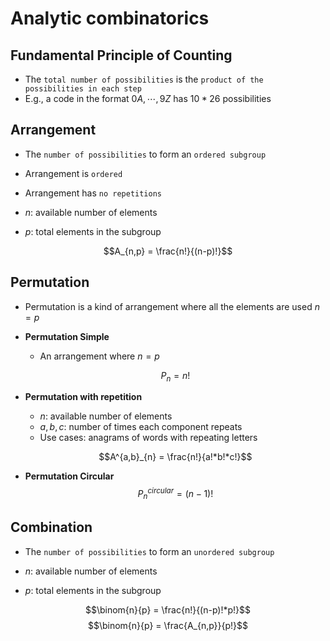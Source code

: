 # Analytic combinatorics

## Fundamental Principle of Counting

- The `total number of possibilities` is the `product of the possibilities in each step`
- E.g., a code in the format $0A, \cdots, 9Z$ has $10*26$ possibilities

## Arrangement

- The `number of possibilities` to form an `ordered subgroup`
- Arrangement is `ordered`
- Arrangement has `no repetitions`

- $n$: available number of elements
- $p$: total elements in the subgroup

$$A_{n,p} = \frac{n!}{(n-p)!}$$

## Permutation

- Permutation is a kind of arrangement where all the elements are used $n=p$

- **Permutation Simple**

  - An arrangement where $n=p$

  $$P_n = n!$$

- **Permutation with repetition**

  - $n$: available number of elements
  - $a,b,c$: number of times each component repeats
  - Use cases: anagrams of words with repeating letters

  $$A^{a,b}_{n} = \frac{n!}{a!*b!*c!}$$

- **Permutation Circular**
  $$P^{circular}_n = (n-1)!$$

## Combination

- The `number of possibilities` to form an `unordered subgroup`

- $n$: available number of elements
- $p$: total elements in the subgroup

$$\binom{n}{p} = \frac{n!}{(n-p)!*p!}$$
$$\binom{n}{p} = \frac{A_{n,p}}{p!}$$
